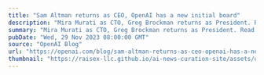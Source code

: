 ```yaml
---
title: "Sam Altman returns as CEO, OpenAI has a new initial board"
description: "Mira Murati as CTO, Greg Brockman returns as President. Read messages from CEO Sam Altman and board chair Bret Taylor."
summary: "Mira Murati as CTO, Greg Brockman returns as President. Read messages from CEO Sam Altman and board chair Bret Taylor."
pubDate: "Wed, 29 Nov 2023 08:00:00 GMT"
source: "OpenAI Blog"
url: "https://openai.com/blog/sam-altman-returns-as-ceo-openai-has-a-new-initial-board"
thumbnail: "https://raisex-llc.github.io/ai-news-curation-site/assets/openai_logo.png"
---
```



